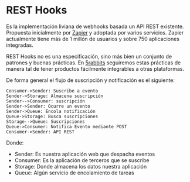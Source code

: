 # REST Hooks

Es la implementación liviana de webhooks basada un API REST existente. Propuesta inicialmente por [Zapier](www.zapier.com) y adoptada por varios servicios. Zapier actualmente tiene más de 1 millón de usuarios y sobre 750 aplicaciones integradas.

REST Hooks no es una especificación, sino más bien  un conjunto de patrones y buenas prácticas. En [5rabbits](www.5rabbits.com) seguiremos estas prácticas de manera tal de tener productos fácilmente integrables a otras plataformas.

De forma general el flujo de suscripción y notificación es el siguiente:

``` sequence
Consumer->Sender: Suscribe a evento
Sender->Storage: Almacena suscripción
Sender-->Consumer: suscripción
Sender->Sender: Ocurre un evento
Sender->Queue: Encola notificación
Queue->Storage: Busca suscripciones
Storage-->Queue: Suscripciones
Queue->Consumer: Notifica Evento mediante POST
Consumer->Sender: API REST
```

Donde:

* Sender: Es nuestra aplicación web que despacha eventos
* Consumer: Es la aplicación de terceros que se suscribe
* Storage: Donde almacena los datos nuestra aplicación
* Queue: Algún servicio de encolamiento de tareas